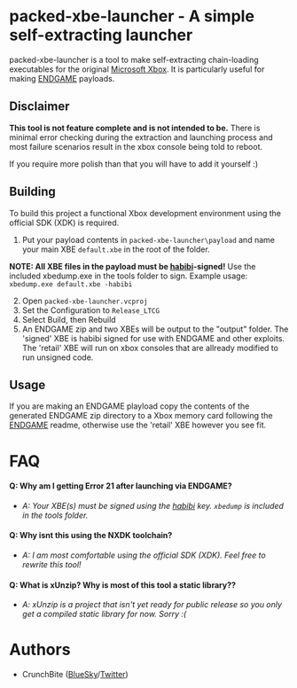 # packed-xbe-launcher - A simple self-extracting launcher

packed-xbe-launcher is a tool to make self-extracting chain-loading executables for the original [Microsoft Xbox](https://en.wikipedia.org/wiki/Xbox_(console)). It is particularly useful for making [ENDGAME](https://github.com/XboxDev/endgame-exploit) payloads.

## Disclaimer

**This tool is not feature complete and is not intended to be.** There is minimal error checking during the extraction and launching process and most failure scenarios result in the xbox console being told to reboot.

If you require more polish than that you will have to add it yourself :)

## Building

To build this project a functional Xbox development environment using the official SDK (XDK) is required.

1. Put your payload contents in `packed-xbe-launcher\payload` and name your main XBE `default.xbe` in the root of the folder.

**NOTE: All XBE files in the payload must be [habibi](http://toogam.bespin.org/xboxmod/site/signxbe.htm)-signed!** Use the included xbedump.exe in the tools folder to sign. Example usage: `xbedump.exe default.xbe -habibi`

2. Open `packed-xbe-launcher.vcproj`
3. Set the Configuration to `Release_LTCG`
4. Select Build, then Rebuild
5. An ENDGAME zip and two XBEs will be output to the "output" folder. The 'signed' XBE is habibi signed for use with ENDGAME and other exploits. The 'retail' XBE will run on xbox consoles that are allready modified to run unsigned code.

## Usage

If you are making an ENDGAME playload copy the contents of the generated ENDGAME zip directory to a Xbox memory card following the [ENDGAME](https://github.com/XboxDev/endgame-exploit) readme, otherwise use the 'retail' XBE however you see fit.

# FAQ

#### Q: Why am I getting Error 21 after launching via ENDGAME?

* *A: Your XBE(s) must be signed using the [habibi](http://toogam.bespin.org/xboxmod/site/signxbe.htm) key. `xbedump` is included in the tools folder.*

#### Q: Why isnt this using the NXDK toolchain?

* *A: I am most comfortable using the official SDK (XDK). Feel free to rewrite this tool!*

#### Q: What is xUnzip? Why is most of this tool a static library??

* *A: xUnzip is a project that isn't yet ready for public release so you only get a compiled static library for now. Sorry :(*

# Authors

* CrunchBite ([BlueSky](https://bsky.app/profile/crunchbite.teamxlink.co.uk)/[Twitter](https://twitter.com/TXcrunchbite))
